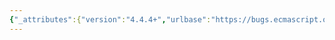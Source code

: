 ```yaml
---
{"_attributes":{"version":"4.4.4+","urlbase":"https://bugs.ecmascript.org/","maintainer":"dherman@mozilla.com"},"bug":{"bug_id":1518,"creation_ts":"2013-05-17 22:27:00 -0700","short_desc":"8.1.7.4: Table 11 is missing \"%GeneratorPrototype%\"","delta_ts":"2013-07-15 17:03:54 -0700","product":"Draft for 6th Edition","component":"editorial issue","version":"Rev 15: May 14, 2013 Draft","rep_platform":"All","op_sys":"All","bug_status":"RESOLVED","resolution":"FIXED","priority":"Normal","bug_severity":"normal","everconfirmed":true,"reporter":{"uid":"jmdyck","name":"Michael Dyck"},"assigned_to":{"uid":"allen","name":"Allen Wirfs-Brock"},"long_desc":[{"commentid":4068,"comment_count":0,"who":{"uid":"jmdyck","name":"Michael Dyck"},"bug_when":"2013-05-17 22:27:16 -0700","thetext":"In 8.1.7.4 \"Well-Known Symbols and Intrinsics\",\n\"Table 11 — Well-known Intrinsic Objects\"\nshould presumably have an entry for %GeneratorPrototype%."},{"commentid":4198,"comment_count":1,"who":{"uid":"allen","name":"Allen Wirfs-Brock"},"bug_when":"2013-06-17 13:33:32 -0700","thetext":"fixed in rev 16 editor's draft"},{"commentid":4456,"comment_count":2,"who":{"uid":"allen","name":"Allen Wirfs-Brock"},"bug_when":"2013-07-15 17:03:54 -0700","thetext":"fixed in rev16 draft.  July 15, 2013"}]}}
---
```

